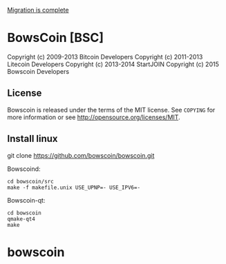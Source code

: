[Migration is complete](https://github.com/bowscoin/migration "Migration BowsCoin on XLM asset") 

BowsCoin [BSC]
==========================================
Copyright (c) 2009-2013 Bitcoin Developers
Copyright (c) 2011-2013 Litecoin Developers
Copyright (c) 2013-2014 StartJOIN
Copyright (c) 2015	Bowscoin Developers

License
-------

Bowscoin is released under the terms of the MIT license. See `COPYING` for more
information or see http://opensource.org/licenses/MIT.

Install linux
-------

git clone https://github.com/bowscoin/bowscoin.git

Bowscoind:

    cd bowscoin/src
    make -f makefile.unix USE_UPNP=- USE_IPV6=-

Bowscoin-qt:

    cd bowscoin
    qmake-qt4
    make

# bowscoin

